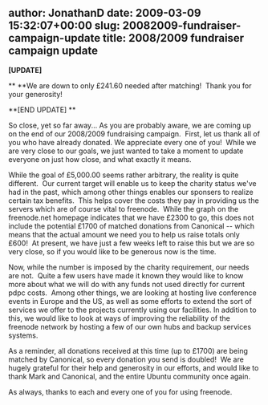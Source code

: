 author: JonathanD
date: 2009-03-09 15:32:07+00:00
slug: 20082009-fundraiser-campaign-update
title: 2008/2009 fundraiser campaign update
---

**[UPDATE]**

** **We are down to only £241.60 needed after matching!  Thank you for your generosity!

**[END UPDATE] **

So close, yet so far away...
As you are probably aware, we are coming up on the end of our 2008/2009 fundraising campaign.  First, let us thank all of you who have already donated. We appreciate every one of you!  While we are very close to our goals, we just wanted to take a moment to update everyone on just how close, and what exactly it means.

While the goal of £5,000.00 seems rather arbitrary, the reality is quite different.  Our current target will enable us to keep the charity status we've had in the past, which among other things enables our sponsers to realize certain tax benefits.  This helps cover the costs they pay in providing us the servers which are of course vital to freenode.  While the graph on the freenode.net homepage indicates that we have £2300 to go, this does not include the potential £1700 of matched donations from Canonical -- which means that the actual amount we need you to help us raise totals only £600!  At present, we have just a few weeks left to raise this but we are so very close, so if you would like to be generous now is the time.

Now, while the number is imposed by the charity requirement, our needs are not.  Quite a few users have made it known they would like to know more about what we will do with any funds not used directly for current pdpc costs.  Among other things, we are looking at hosting live conference events in Europe and the US, as well as some efforts to extend the sort of services we offer to the projects currently using our facilities. In addition to this, we would like to look at ways of improving the reliability of the freenode network by hosting a few of our own hubs and backup services systems.

As a reminder, all donations received at this time (up to £1700) are being matched by Canonical, so every donation you send is doubled!  We are hugely grateful for their help and generosity in our efforts, and would like to thank Mark and Canonical, and the entire Ubuntu community once again.

As always, thanks to each and every one of you for using freenode.
